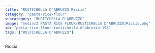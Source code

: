 ```yaml
---
title: "RUSTICHELLA D'ABRUZZO Riccia"
category: "pasta-rice-flour"
subcategory: "RUSTICHELLA D'ABRUZZO"
image: "media/2 PASTA RICE FLOUR/RUSTICHELLA D'ABRUZZO/Riccia.png"
id: "pasta-rice-flour-rustichella-d'abruzzo-198"
tags: ["RUSTICHELLA D'ABRUZZO"]
---
```


Riccia
